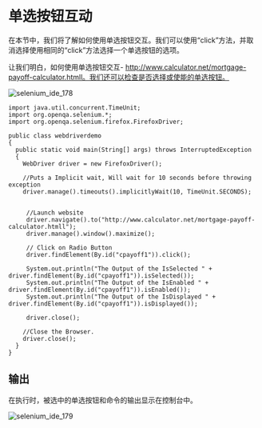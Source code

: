 # 单选按钮互动

在本节中，我们将了解如何使用单选按钮交互。我们可以使用“click”方法，并取消选择使用相同的“click”方法选择一个单选按钮的选项。

让我们明白，如何使用单选按钮交互- http://www.calculator.net/mortgage-payoff-calculator.htmll。我们还可以检查是否选择或使能的单选按钮。

![selenium_ide_178](http://www.yiibai.com/uploads/allimg/140927/21041GF4-0.jpg)

```
import java.util.concurrent.TimeUnit;
import org.openqa.selenium.*;
import org.openqa.selenium.firefox.FirefoxDriver;

public class webdriverdemo
{
  public static void main(String[] args) throws InterruptedException
  {
	WebDriver driver = new FirefoxDriver();

    //Puts a Implicit wait, Will wait for 10 seconds before throwing exception
	driver.manage().timeouts().implicitlyWait(10, TimeUnit.SECONDS);

	 
	 //Launch website
	 driver.navigate().to("http://www.calculator.net/mortgage-payoff-calculator.htmll");
	 driver.manage().window().maximize();
	 
	 // Click on Radio Button
	 driver.findElement(By.id("cpayoff1")).click();
	 
	 System.out.println("The Output of the IsSelected " + driver.findElement(By.id("cpayoff1")).isSelected());
	 System.out.println("The Output of the IsEnabled " + driver.findElement(By.id("cpayoff1")).isEnabled());
	 System.out.println("The Output of the IsDisplayed " + driver.findElement(By.id("cpayoff1")).isDisplayed());

	 driver.close(); 
    
	//Close the Browser.
    driver.close();    
  }
}

```

## 输出

在执行时，被选中的单选按钮和命令的输出显示在控制台中。

![selenium_ide_179](http://www.yiibai.com/uploads/allimg/140927/21041J0K-1.jpg)